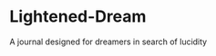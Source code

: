 Lightened-Dream
===============

A journal designed for dreamers in search of lucidity

<imgh src="http://lucidcoder.files.wordpress.com/2012/07/lighteneddream.png?w=640&h=480" />
